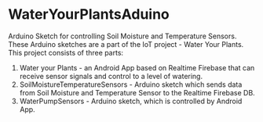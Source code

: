 # WaterYourPlantsAduino
Arduino Sketch for controlling Soil Moisture and Temperature Sensors.
These Arduino sketches are a part of the IoT project - Water Your Plants. This project consists of three parts:
1. Water your Plants - an Android App based on Realtime Firebase that can receive sensor signals and control to a level of watering.  
2. SoilMoistureTemperatureSensors - Arduino sketch which sends data from Soil Moisture and Temperature Sensor to the Realtime Firebase DB.
3. WaterPumpSensors - Arduino sketch, which is controlled by Android App. 
